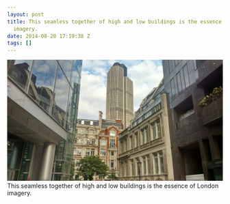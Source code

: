 ```yaml
---
layout: post
title: This seamless together of high and low buildings is the essence of London
  imagery.
date: 2014-08-20 17:19:38 Z
tags: []
---
```

![](/media/2014/08/95293540682.jpg)
This seamless together of high and low buildings is the essence of London imagery.

